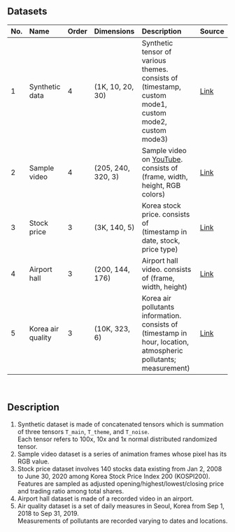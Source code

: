 ## Datasets
| No. | Name | Order | Dimensions | Description | Source |
|:--|:--|:--|:--|:--|:--|
| 1 | Synthetic data	| 4 | (1K, 10, 20, 30) 		| Synthetic tensor of various themes. consists of <br> (timestamp, custom mode1, custom mode2, custom mode3) | [Link](https://github.com/snudatalab/DAO-CP/)
| 2 | Sample video		| 4 | (205, 240, 320, 3) 	| Sample video on [YouTube](https://www.youtube.com/watch?v=EngW7tLk6R8). consists of <br>(frame, width, height, RGB colors) | [Link](https://www.sample-videos.com/)
| 3 | Stock price   	| 3 | (3K, 140, 5) 			| Korea stock price. consists of <br>(timestamp in date, stock, price type) | [Link](https://deeptrade.co/)
| 4 | Airport hall		| 3 | (200, 144, 176) 		| Airport hall video. consists of (frame, width, height) | [Link](https://github.com/hiroyuki-kasai/OLSTEC/)
| 5 | Korea air quality | 3 | (10K, 323, 6) 		| Korea air pollutants information. consists of <br>(timestamp in hour, location, atmospheric pollutants; measurement) | [Link](https://www.airkorea.or.kr/eng/)
<br>

## Description
1. Synthetic dataset is made of concatenated tensors which is summation of three tensors `T_main`, `T_theme`, and `T_noise`.<br>
Each tensor refers to 100x, 10x and 1x normal distributed randomized tensor. 
2. Sample video dataset is a series of animation frames whose pixel has its RGB value.
3. Stock price dataset involves 140 stocks data existing from Jan 2, 2008 to June 30, 2020 among Korea Stock Price Index 200 (KOSPI200). Features are sampled as adjusted opening/highest/lowest/closing price and trading ratio among total shares.
4. Airport hall dataset is made of a recorded video in an airport.
5. Air quality dataset is a set of daily measures in Seoul, Korea from Sep 1, 2018 to Sep 31, 2019.<br>
Measurements of pollutants are recorded varying to dates and locations.
